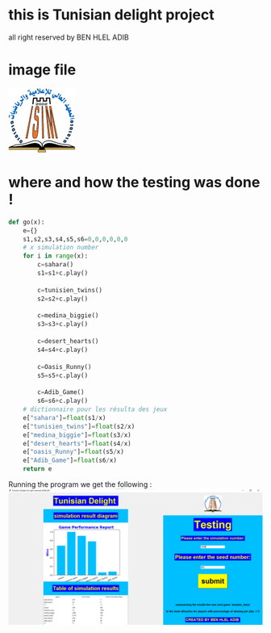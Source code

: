# this is Tunisian delight project

all right reserved by BEN HLEL ADIB 
# image file 
![Reference Image](O57tTgmpqO78CwSDhvS2.png)
# where and how the testing was done !
```python 
def go(x):
    e={}
    s1,s2,s3,s4,s5,s6=0,0,0,0,0,0
    # x simulation number
    for i in range(x):
        c=sahara()
        s1=s1+c.play()

        c=tunisien_twins()
        s2=s2+c.play()

        c=medina_biggie()
        s3=s3+c.play()

        c=desert_hearts()
        s4=s4+c.play()

        c=Oasis_Runny()
        s5=s5+c.play()

        c=Adib_Game()
        s6=s6+c.play()
    # dictionnaire pour les résulta des jeux
    e["sahara"]=float(s1/x)
    e["tunisien_twins"]=float(s2/x)
    e["medina_biggie"]=float(s3/x)
    e["desert_hearts"]=float(s4/x)
    e["oasis_Runny"]=float(s5/x)
    e["Adib_Game"]=float(s6/x)
    return e

```
Running the program we get the following :
![Reference Image](result.png)

